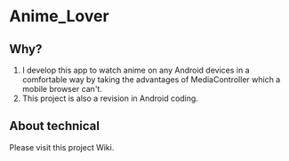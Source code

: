 # Anime_Lover

## Why?
1. I develop this app to watch anime on any Android devices in a comfortable way by taking the advantages of MediaController which a mobile browser can't.
2. This project is also a revision in Android coding.

## About technical
Please visit this project Wiki.
